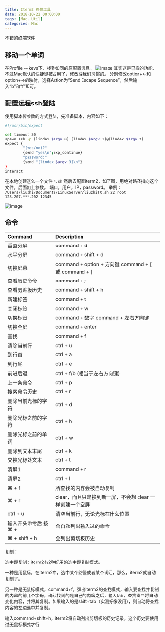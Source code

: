 ```yaml
---
title: Iterm2 终端工具
date: 2018-10-22 00:00:00
tags: [Mac, Util]
categories: Mac
---
```


不错的终端软件

<!-- more -->

## 移动一个单词

在Profile -- keys下，找到如同的原配置信息。
![image](/images/Mac/iterm2_key_1.png)
其实这是已有的功能，不过Mac默认的快捷键被占用了，修改成我们习惯的。
分别修改option+←和option+→的映射，选择Action为“Send Escape Sequence”，然后输入“b”和“f”即可。

## 配置远程ssh登陆

使用脚本传参数的方式登陆，先准备脚本，内容如下：

```sh
#!/usr/bin/expect

set timeout 30
spawn ssh -p [lindex $argv 0] [lindex $argv 1]@[lindex $argv 2]
expect {
        "(yes/no)?"
        {send "yes\n";exp_continue}
        "password:"
        {send "[lindex $argv 3]\n"}
}
interact
```

在本地创建这么一个文件 `*.sh`
然后去配置iterm2，如下图，用绝对路径指向这个文件，后面加上参数。 端口，用户，IP，password。
举例：
`/Users/liuzhi/Documents/LinuxServer/liuzhiTX.sh 22 root 123.207.***.202 12345`

![image](/images/Mac/iterm2_ssh.png)

## 命令

| Command   | Description 
| :--------- | :-------
| 垂直分屏           | command + d 
| 水平分屏           | command + shift + d 
| 切换屏幕           | command + option + 方向键 command + [ 或 command + ] 
| 查看历史命令       | command + ; 
| 查看剪贴板历史     | command + shift + h 
| 新建标签           | command + t 
| 关闭标签           | command + w 
| 切换标签           | command + 数字 command + 左右方向键 
| 切换全屏           | command + enter 
| 查找               | command + f 
| 清除当前行         | ctrl + u 
| 到行首             | ctrl + a 
| 到行尾             | ctrl + e 
| 前进后退           | ctrl + f/b (相当于左右方向键) 
| 上一条命令         | ctrl + p 
| 搜索命令历史       | ctrl + r 
| 删除当前光标的字符 | ctrl + d 
| 删除光标之前的字符 | ctrl + h 
| 删除光标之前的单词 | ctrl + w 
| 删除到文本末尾     | ctrl + k 
| 交换光标处文本     | ctrl + t 
| 清屏1             | command + r 
| 清屏2             | ctrl + l 
| ⌘ + f            | 所查找的内容会被自动复制 
| ⌘ + r            | clear，而且只是换到新一屏，不会想 clear 一样创建一个空屏 
| ctrl + u         | 清空当前行，无论光标在什么位置 
| 输入开头命令后 按 ⌘ + | 会自动列出输入过的命令 
| ⌘ + shift + h     | 会列出剪切板历史 

复制：

选中即复制：iterm2有2种好用的选中即复制模式。
 
一种是用鼠标，在iterm2中，选中某个路径或者某个词汇，那么，iterm2就自动复制了。
 
另一种是无鼠标模式，command+f，弹出iterm2的查找模式，输入要查找并复制的内容的前几个字母，确认找到的是自己的内容之后，输入tab，查找窗口将自动变化内容，并将其复制。如果输入的是shift+tab（实测好像没用），则自动将查找内容的左边选中并复制。

输入command+shift+h，iterm2将自动列出剪切板的历史记录，这个历史要使用过无鼠标模式才行